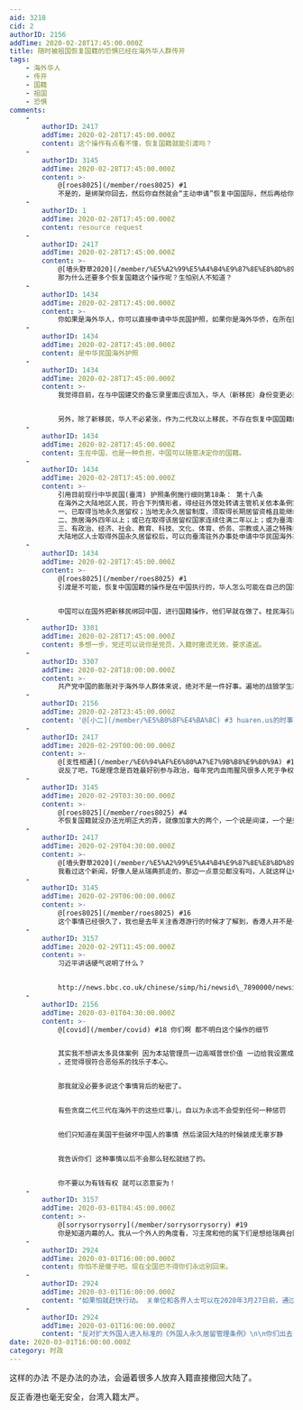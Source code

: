 ```yaml
---
aid: 3218
cid: 2
authorID: 2156
addTime: 2020-02-28T17:45:00.000Z
title: 随时被祖国恢复国籍的恐惧已经在海外华人群传开
tags:
    - 海外华人
    - 传开
    - 国籍
    - 祖国
    - 恐惧
comments:
    -
        authorID: 2417
        addTime: 2020-02-28T17:45:00.000Z
        content: 这个操作有点看不懂，恢复国籍就能引渡吗？
    -
        authorID: 3145
        addTime: 2020-02-28T17:45:00.000Z
        content: >-
            @[roes8025](/member/roes8025) #1
            不是的，是绑架你回去，然后你自然就会“主动申请”恢复中国国际，然后再给你判刑，没收你全部财产~
    -
        authorID: 1
        addTime: 2020-02-28T17:45:00.000Z
        content: resource request
    -
        authorID: 2417
        addTime: 2020-02-28T17:45:00.000Z
        content: >-
            @[墙头野草2020](/member/%E5%A2%99%E5%A4%B4%E9%87%8E%E8%8D%892020) #2
            那为什么还要多个恢复国籍这个操作呢？生怕别人不知道？
    -
        authorID: 1434
        addTime: 2020-02-28T17:45:00.000Z
        content: >-
            你如果是海外华人，你可以直接申请中华民国护照，如果你是海外华侨，在所在国居住二年多，你可以申请中华民国护照并同时注销中国护照。怎么叫台湾护照很难？如果因为政治问题到台湾避难，走政治庇护也可以。
    -
        authorID: 1434
        addTime: 2020-02-28T17:45:00.000Z
        content: 是中华民国海外护照
    -
        authorID: 1434
        addTime: 2020-02-28T17:45:00.000Z
        content: >-
            我觉得目前，在与中国建交的备忘录里面应该加入，华人（新移民）身份变更必须经过双方批准，不可以由中国采取单方面行动，随意抓华人，绑架回中国，逼迫其承认申请恢复中国国籍，然后中国不承认双重国籍，这样一个新移民华人随意被注销了外国国籍，毫无人权。所有这些，都是单方面的。外国政府当然可以单方面决定如何处理其国民的财产，绝对不能默认中国操作，将其财产交由中国处置。


            另外，除了新移民，华人不必紧张，作为二代及以上移民，不存在恢复中国国籍的说话。不曾有过中国国籍，是彻底的外国公民，中国如果敢动，那就是无视他国公民权利，干涉他国内政。二代以上华人，同中国政府不存在任何关系。
    -
        authorID: 1434
        addTime: 2020-02-28T17:45:00.000Z
        content: 生在中国，也是一种负担，中国可以随意决定你的国籍。
    -
        authorID: 1434
        addTime: 2020-02-28T17:45:00.000Z
        content: >-
            引用目前现行中华民国(臺湾) 护照条例施行细则第18条： 第十八条
            在海外之大陆地区人民，符合下列情形者，得经驻外馆处转请主管机关依本条例第九条但书规定许可后，持用普通护照：
            一、已取得当地永久居留权；当地无永久居留制度，须取得长期居留资格且能继续延长居留者。
            二、旅居海外四年以上；或已在取得该居留权国家连续住满二年以上；或为臺湾地区人民之配偶，结婚已满二年或已生有子女。
            三、有政治、经济、社会、教育、科技、文化、体育、侨务、宗教或人道之特殊考虑。
            大陆地区人士取得外国永久居留权后，可以向臺湾驻外办事处申请中华民国海外护照，留学生或在海外劳务者只要连续居留两年以上(720天)或是离开中国大陆地区4年以上，均可申请，其申请的中华民国海外护照有效期为3年。
    -
        authorID: 1434
        addTime: 2020-02-28T17:45:00.000Z
        content: >-
            @[roes8025](/member/roes8025) #1
            引渡是不可能，恢复中国国籍的操作是在中国执行的，华人怎么可能在自己的国家被强迫恢复中国国籍。如果用威胁手段到时有可能，但是他完全可以要求国家帮助，并且公开中国威胁内容。


            中国可以在国外把新移民绑回中国，进行国籍操作，他们早就在做了。桂民海引起了关注而已。
    -
        authorID: 3301
        addTime: 2020-02-28T17:45:00.000Z
        content: 多想一步，党还可以说你是党员，入籍时撒谎无效，要求遣返。
    -
        authorID: 3307
        addTime: 2020-02-28T18:00:00.000Z
        content: >-
            共产党中国的膨胀对于海外华人群体来说，绝对不是一件好事。遍地的战狼学生和共产党政府的战狼操作，以及这次肺炎影响，使得全球对华排斥感增加。如果这么下去，全面排华甚至类似美国二战对待日本裔美国人的情况就会出现。已经在海外的别指望岁静与键政。你想躲避政治过安宁日子，可惜共产党不给你。作为海外华人群体，应该真正的从行动上打击共产党的统治，不要让共产党成为新纳粹，发动ww3。一个虚弱的共产党有利于世界和平与所有中国人的安宁幸福。
    -
        authorID: 2156
        addTime: 2020-02-28T23:45:00.000Z
        content: '@[小二](/member/%E5%B0%8F%E4%BA%8C) #3 huaren.us的时事论坛板块。。。'
    -
        authorID: 2417
        addTime: 2020-02-29T00:00:00.000Z
        content: >-
            @[支性相通](/member/%E6%94%AF%E6%80%A7%E7%9B%B8%E9%80%9A) #12
            说反了吧，TG是理念是百姓最好别参与政治，每年党内血雨腥风很多人死于争权夺利，党外的平民根本就不知道。，另外我觉得键盘政治家并不是党国首要的打击目标，说难听点键盘政治家除了职业水军以外，99%都是现实生活中不起眼，到网上指点江山，自以为是一呼百应的意见领袖（包括我，作为一个理性的人这点必须承认），这类人不会有什么影响力。真正要担心的其实是那些有资本有影响有活动能力的移民。其中有活动能力是党国最介意的。
    -
        authorID: 3145
        addTime: 2020-02-29T03:30:00.000Z
        content: >-
            @[roes8025](/member/roes8025) #4
            不恢复国籍就没办法光明正大的弄，就像加拿大的两个，一个说是间谍，一个是贩毒，明显是为了报复加方抓了孟晚舟。但两人是加人，没办法马上处理，要一直拖着。“主动申请”恢复国际，就是自己的人民了，想怎么弄就怎么弄，其他国家没有任何权利干涉。虽然大家都知道不可信且违背常理，但政府至少把戏演完整了。
    -
        authorID: 2417
        addTime: 2020-02-29T04:30:00.000Z
        content: >-
            @[墙头野草2020](/member/%E5%A2%99%E5%A4%B4%E9%87%8E%E8%8D%892020) #15
            我看过这个新闻，好像人是从瑞典抓走的，那边一点意见都没有吗，人就这样让CCP带走了？
    -
        authorID: 3145
        addTime: 2020-02-29T06:00:00.000Z
        content: >-
            @[roes8025](/member/roes8025) #16
            这个事情已经很久了，我也是去年关注香港游行的时候才了解到，香港人并不是一时兴起，仅仅因为“送中条例”而游行，而是送“占中”开始，加上后来铜锣湾书店老板失踪，大家对大陆体制的失望和恐惧，造成一次性爆发的坚决反对。这些都是直播中香港市民自己说的，我也就是看。不传谣不信谣。桂敏海96年加入瑞典国籍，15、16还是18年在泰国旅游的时候失踪，后来被证实人在大陆被官方抓起来了，怎么证实的呢。。。CCTV安排了桂敏海上电视认罪，说是12年前的交通事故逃逸，现在来认罪了。。。这戏做的，简直侮辱智商，认罪就认罪呗，不能等在泰国旅行结束，再说，不能堂堂正正去大陆自首，二是偷渡回中国自首，泰国都没有出境记录，这波认罪已经同时犯了偷渡罪了吧。也就算了，关了一段时间放出来。应该是三个月，坐高铁上北京途中再次被抓，原因是非法向境外泄露国家机密罪。当然具体是什么机密也没说，涉及哪方面的也没说，一个刚放出来的人怎么就拿到国家机密了，反正我长这么大是没见过。什么是属于国家机密也是官方说了算，比如习大大国语水平不高，通商宽衣，精甚的工笔画，瞻仰老人，是吧。这大概也算是泄露国家机密了。2018年经本人同意，申请恢复中国国籍就更扯了，本来你都不能拿我怎么样，没办法给我定罪判刑，我跑还来不及，还恢复让你栽赃。。。这TM的，瑞典给我颁的新闻奖我还没回去领呢。瑞典驻华大使已经被红色渗透了，居然安排了“中国商人”和桂敏海的女儿见面，据他女儿说是要达成协议，不要再帮他爸爸的事情维权了，瑞典驻华大使因为这个事情已经被召回了。
    -
        authorID: 3157
        addTime: 2020-02-29T11:45:00.000Z
        content: >-
            习近平讲话硬气说明了什么？


            http://news.bbc.co.uk/chinese/simp/hi/newsid\_7890000/newsid\_7895200/7895245.stm
    -
        authorID: 2156
        addTime: 2020-03-01T04:30:00.000Z
        content: >-
            @[covid](/member/covid) #18 你们啊 都不明白这个操作的细节


            其实我不想讲太多具体案例 因为本站管理员一边高喊普世价值 一边给我设置成沉贴和回复不上浮，这个行为不但他们自己觉得很公正
            ，还觉得很符合恶俗系的找乐子本心。


            那我就没必要多说这个事情背后的秘密了。


            有些贪腐二代三代在海外干的这些烂事儿，自以为永远不会受到任何一种惩罚


            他们只知道在美国干些破坏中国人的事情 然后滚回大陆的时候装成无辜岁静


            我告诉你们 这种事情以后不会那么轻松就结了的。


            你不要以为有钱有权 就可以恣意妄为！
    -
        authorID: 3157
        addTime: 2020-03-01T04:45:00.000Z
        content: >-
            @[sorrysorrysorry](/member/sorrysorrysorry) #19
            你是知道内幕的人。我从一个外人的角度看，习主席和他的属下们是想给瑞典台阶下。我抓我自己的人，和你无关了。你们再管就是吃饱了撑着。
    -
        authorID: 2924
        addTime: 2020-03-01T16:00:00.000Z
        content: 你怕不是傻子吧。现在全国巴不得你们永远别回来。
    -
        authorID: 2924
        addTime: 2020-03-01T16:00:00.000Z
        content: "如果怕就赶快行动。 关单位和各界人士可以在2020年3月27日前，通过以下三种方式提出意见： 一、登录中华人民共和国司法部 中国政府法制信息网（www.moj.gov.cn、www.chinalaw.gov.cn）或者中国法律服务网（www.12348.gov.cn），进入首页主菜单的“立法意见征集”栏目提出意见。 二、通过信函方式将意见寄至：北京市朝阳区朝阳门南大街6号司法部立法一局（邮政编码：100020），并请在信封上注明“外国人永久居留管理条例征求意见”字样。 三、通过电子邮件将意见发送至：[\\[email\_protected\\]](/cdn-cgi/l/email-protection)。"
    -
        authorID: 2924
        addTime: 2020-03-01T16:00:00.000Z
        content: "反对扩大外国人进入标准的《外国人永久居留管理条例》\n\n你们出去了就是外国人\n\n我们也不打算你们回来\n\n关单位和各界人士可以在2020年3月27日前，通过以下三种方式提出意见： 一、登录中华人民共和国司法部 中国政府法制信息网（www.moj.gov.cn、www.chinalaw.gov.cn）或者中国法律服务网（www.12348.gov.cn），进入首页主菜单的“立法意见征集”栏目提出意见。 二、通过信函方式将意见寄至：北京市朝阳区朝阳门南大街6号司法部立法一局（邮政编码：100020），并请在信封上注明“外国人永久居留管理条例征求意见”字样。 三、通过电子邮件将意见发送至：[\\[email\_protected\\]](/cdn-cgi/l/email-protection)law.gov.cn。\n\n如果网页登陆不进去可以采用邮箱的方式\n\n拜托了反对的人越多越好"
date: 2020-03-01T16:00:00.000Z
category: 时政
---
```


这样的办法 不是办法的办法，会逼着很多人放弃入籍直接撤回大陆了。

反正香港也毫无安全，台湾入籍太严。
